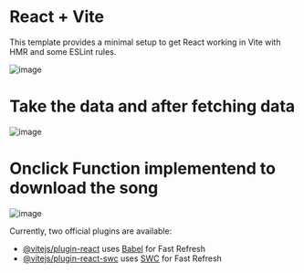# React + Vite

This template provides a minimal setup to get React working in Vite with HMR and some ESLint rules.

![image](https://github.com/Sandeep-Raj-CSE/React_Basic/assets/93475813/8795fc7c-cf25-4923-970a-b70ab9f88059)

# Take the data and after fetching data 
![image](https://github.com/Sandeep-Raj-CSE/React_Basic/assets/93475813/62b9547a-0f6c-4541-a2d7-9f6e5c60ad35)


# Onclick Function implementend to download the song 
![image](https://github.com/Sandeep-Raj-CSE/React_Basic/assets/93475813/bf77cfd1-c2d0-46bc-88fa-c566f3b9c6e2)



Currently, two official plugins are available:

- [@vitejs/plugin-react](https://github.com/vitejs/vite-plugin-react/blob/main/packages/plugin-react/README.md) uses [Babel](https://babeljs.io/) for Fast Refresh
- [@vitejs/plugin-react-swc](https://github.com/vitejs/vite-plugin-react-swc) uses [SWC](https://swc.rs/) for Fast Refresh
